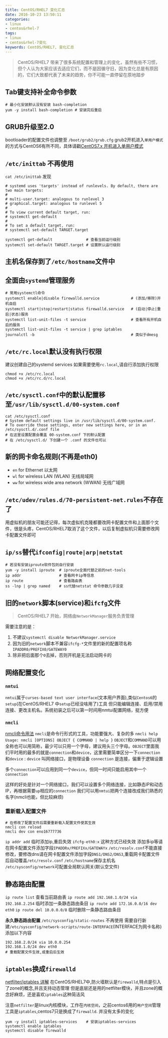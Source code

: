 ```yaml
---
title: CentOS/RHEL7 变化汇总
date: 2016-10-23 13:50:11
categories:
- linux
- centos&rhel-7
tags:
- linux
- centos&rhel-7变化
keywords: CentOS/RHEL7, 变化汇总
---
```

> CentOS/RHEL7 带来了很多系统配置和管理上的变化，虽然有些不习惯，但个人认为大家应该去适应它们，而不是因循守旧，因为变化总是有原因的，它们大致都代表了未来的趋势，你不可能一直停留在原地踏步

<!-- more -->

## Tab键支持补全命令参数
<pre><code class="language-bash line-numbers"># 最小化安装默认没有安装 bash-completion
yum -y install bash-completion # 安装完后重启
</code></pre>

## GRUB升级至2.0
bootloader的配置文件也调整至 `/boot/grub2/grub.cfg`
grub2开机进入`单用户模式`的方式与CentOS6有所不同，具体请戳[CentOS7.x 开机进入单用户模式](https://www.zfl9.com/centos7-init1.html)

## `/etc/inittab` 不再使用
`cat /etc/inittab` 发现
<pre><code class="language-bash line-numbers"># systemd uses 'targets' instead of runlevels. By default, there are two main targets: 
# 
# multi-user.target: analogous to runlevel 3 
# graphical.target: analogous to runlevel 5 
# 
# To view current default target, run: 
# systemctl get-default 
# 
# To set a default target, run: 
# systemctl set-default TARGET.target
</code></pre>
<pre><code class="language-bash line-numbers">systemctl get-default               # 查看当前运行级别
systemctl set-default TARGET.target # 设置默认运行级别
</code></pre>

## 主机名保存到了`/etc/hostname`文件中

## 全面由`systemd`管理服务
<pre><code class="language-bash line-numbers"># 常用systemctl命令
systemctl enable|disable firewalld.service              # (添加/移除)开机自启
systemctl start|stop|restart|status firewalld.service   # (启动|停止|重启|状态)服务
systemctl list-unit-files -t service                    # 查看所有开机自启的服务
systemctl list-unit-files -t service | grep iptables
journalctl -b                                           # 类似于dmesg
</code></pre>

## `/etc/rc.local`默认没有执行权限
建议创建自己的systemd services
如果需要使用`rc.local`,请自行添加执行权限
<pre><code class="language-bash line-numbers">chmod +x /etc/rc.local
chmod +x /etc/rc.d/rc.local
</code></pre>

## `/etc/sysctl.conf`中的默认配置移至`/usr/lib/sysctl.d/00-system.conf`
<pre><code class="language-bash line-numbers">cat /etc/sysctl.conf
# System default settings live in /usr/lib/sysctl.d/00-system.conf.
# To override those settings, enter new settings here, or in an /etc/sysctl.d/<name>.conf file
# 在这里设置配置会覆盖 00-system.conf 下的默认配置
# 在 /etc/sysctl.d/ 下创建一个 <name>.conf 的文件也可以
</code></pre>

## 新的网卡命名规则(不再是eth0)
- `en` for Ethernet             以太网
- `wl` for wireless LAN (WLAN)  无线局域网
- `ww` for wireless wide area network (WWAN)    无线广域网

## `/etc/udev/rules.d/70-persistent-net.rules`不存在了
用虚拟机的朋友可能还记得，每次虚拟机克隆都要改网卡配置文件和上面那个文件，很是头疼，CentOS/RHEL7取消了这个文件，以后复制虚拟机只需要修改网卡配置文件即可

## `ip/ss`替代`ifconfig|route|arp|netstat`
<pre><code class="language-bash line-numbers"># 若没有安装iproute软件包则自行安装
yum -y install iproute  # iproute全面代替之前的net-tools
ip addr                 # 查看网卡ip等信息
ip route                # 查看路由表
ss -lnp | grep named    # ss代替netstat 命令参数几乎没变
</code></pre>

## 旧的`network`脚本(service)和`ifcfg`文件
> CentOS/RHEL7 开始，网络由`NetworkManager`服务负责管理

需要注意的是：
1. 不建议`systemctl disable NetworkManager.service`
2. 因为旧的`network`脚本不兼容`ifcfg-*`文件里的新的配置项名称`IPADDR0/PREFIX0/GATEWAY0`
3. 除非把后面那个`0`去掉，否则开机是无法启动网卡的

## 网络配置变化
### `nmtui`
`nmtui`属于`curses-based text user interface`(文本用户界面),类似`Centos6`的`setup`(在CentOS/RHEL7 中`setup`已经没啥用了)工具
但只能编辑连接、启用/禁用连接、更改主机名。系统初装之后可以第一时间用nmtui配置网络，挺方便

### `nmcli`
[nmcli命令用法](https://www.zfl9.com/ip-tunnel.html#nmcli-命令)
`nmcli`是命令行形式的工具，功能要强大、复杂的多
`nmcli help`
`Usage: nmcli [OPTIONS] OBJECT { COMMAND | help }`
`OBJECT`和`COMMAND`可以用全称也可以用简称，最少可以只用一个字母，建议用头三个字母。`OBJECT`里面我们平时用的最多的就是`connection`和`device`，这里需要简单区分一下`connection`和`device` :
`device` 叫网络接口，是物理设备
`connection` 是连接，偏重于逻辑设置

多个`connection`可以应用到同一个`device`，但同一时间只能启用其中一个`connection`

这样的好处是针对一个网络接口，我们可以设置多个网络连接，比如静态IP和动态IP，再根据需要`up`相应的`connection`
我们可以用`nmtui`把两个连接改成我们熟悉的名字(nmcli也能，但比较麻烦)

### 重新载入配置文件
<pre><code class="language-bash line-numbers"># 在修改了配置文件后需要重新载入配置文件使其生效
nmcli con reload
nmcli dev con eno16777736
</code></pre>

`ip addr add`   临时添加ip,重启失效
`ifcfg-eth0:x`  这种方式已经失效
添加多ip等请在网卡配置文件添加字段`IPADDRx/PREFIXx/GATEWAYx`
`/etc/resolv.conf`不能直接修改，要修改dns请在网卡配置文件添加字段`DNS1/DNS2/DNS3`,重载网卡配置文件后自动覆盖`/etc/resolv.conf`
`/etc/hostname`保存主机名
`/etc/sysconfig/network`可配置全局默认网关(默认空文件)

## 静态路由配置
`ip route list`     查看当前路由表
`ip route add 192.168.1.0/24 via 192.168.2.254` 临时添加一条静态路由条目
`ip route add 172.16.0.0/16 dev eth0`
`ip route del 10.0.0.0/8`   临时删除一条静态路由条目

**永久静态路由配置**
`/etc/sysconfig/static-routes` 不再使用
需要自行新建`/etc/sysconfig/network-scripts/route-INTERFACE`(INTERFACE为网卡名称) 添加以下内容
<pre><code class="language-bash line-numbers">192.168.2.0/24 via 10.0.0.254
192.168.1.0/24 dev eth0
# 重载配置文件生效,或重启后生效
</code></pre>

## `iptables`换成`firewalld`
[netfilter/iptables 详解](https://www.zfl9.com/iptables.html)
在CentOS/RHEL7中,防火墙默认是`firewalld`,特点是引入了zone的概念,并且支持动态管理
但是底层还是用的netfilter模块，并且zone的概念好麻烦，还是喜欢`iptables`这种简洁风
> 
注意`netfilter`是linux内核模块，工作在`内核空间`，之前centos6用的`用户空间`管理工具是`iptables`,centos7只是换成了`firewalld`. 并没有太多的变化

<pre><code class="language-bash line-numbers">yum -y install iptables-services    # 安装iptables-services
systemctl enable iptables
systemctl disable firewalld
</code></pre>
